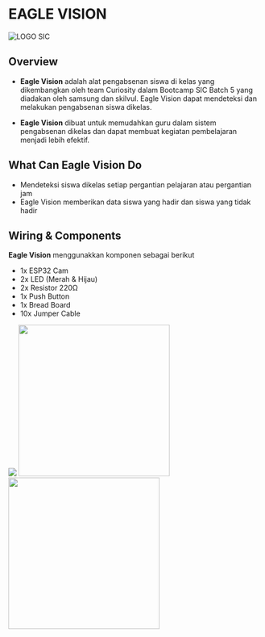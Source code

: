 # EAGLE VISION
![LOGO SIC](https://github.com/user-attachments/assets/41dbdc34-f64b-40e5-a9dc-d006c0cd8dcc)
 ## Overview
 - **Eagle Vision** adalah alat pengabsenan siswa di kelas yang dikembangkan oleh team Curiosity dalam Bootcamp SIC Batch 5 yang diadakan oleh samsung dan skilvul. Eagle Vision dapat mendeteksi dan melakukan pengabsenan siswa dikelas.
 
 - **Eagle Vision** dibuat untuk memudahkan guru dalam sistem pengabsenan dikelas dan dapat membuat kegiatan pembelajaran menjadi lebih efektif.

 ## What Can Eagle Vision Do 
 - Mendeteksi siswa dikelas setiap pergantian pelajaran atau pergantian jam
 - Eagle Vision memberikan data siswa yang hadir dan siswa yang tidak hadir


## Wiring & Components
**Eagle Vision** menggunakkan komponen sebagai berikut
- 1x ESP32 Cam
- 2x LED (Merah & Hijau)
- 2x Resistor 220Ω
- 1x Push Button
- 1x Bread Board
- 10x Jumper Cable

<img src = "https://github.com/user-attachments/assets/63011c01-2964-4f96-baae-27e25704bb89" witdh = "300"/>

<img src="https://github.com/user-attachments/assets/47a52116-555b-4205-8ff3-396e56ae927a" width="300"/>
  
<img src="https://github.com/user-attachments/assets/1f12dbbb-9b66-407b-a562-b276b0e50eb6" width = "300"/>

 
   


